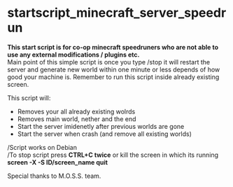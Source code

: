 # startscript_minecraft_server_speedrun

**This start script is for co-op minecraft speedruners who are not able to use any external modifications / plugins etc.**        
Main point of this simple script is once you type /stop it will restart the server and generate new world within one minute or less depends of how good your machine is.
Remember to run this script inside already existing screen.

This script will:
- Removes your all already existing wolrds
- Removes main world, nether and the end
- Start the server imidenetly after previous worlds are gone
- Start the server when crash (and remove all existing worlds)

/Script works on Debian <br/>
/To stop script press **CTRL+C twice** or kill the screen in which its running **screen -X -S ID/screen_name quit**

Special thanks to M.O.S.S. team.
